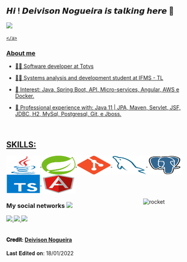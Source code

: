 <h2>𝙃𝙞 ! 𝘿𝙚𝙞𝙫𝙞𝙨𝙤𝙣 𝙉𝙤𝙜𝙪𝙚𝙞𝙧𝙖 𝙞𝙨 𝙩𝙖𝙡𝙠𝙞𝙣𝙜 𝙝𝙚𝙧𝙚 👋</h2>

<div style="display: inline_block">
    <a href="https://github.com/deivisonnogueira01">
        <img height="180em" src="https://github-readme-stats.vercel.app/api?username=Deivisonnogueira01&show_icons=true&theme=dark&include_all_commits=true&count_private=true"/>
      
    </a>
</div>    

<div>
  <h3>About me</h3>
  
  - 👨‍💻 Software developer at Totvs

  - 👨‍🎓 Systems analysis and development student at IFMS - TL

  - 🎯 Interest: Java, Spring Boot, API, Micro-services, Angular, AWS e Docker.
    
  - 📌 Professional experience with: Java 11 | JPA, Maven, Servlet, JSF, JDBC, H2, MySql, Postgresql, Git, e Jboss.
    
</div>


  
 
  <div style="display: inline_block" align="left"><br>
           <h2>SKILLS:</h2>
  <div>
    <img margin-right="20" align="center" alt="D-java" height="50" width="90" src="https://raw.githubusercontent.com/devicons/devicon/master/icons/java/java-original.svg"> 
    <img margin-right="20" align="center" alt="D-spring" height="50" width="90" src="https://raw.githubusercontent.com/devicons/devicon/master/icons/spring/spring-original.svg">
    <img margin-right="20" align="center" alt="D-git" height="50" width="90" src="https://raw.githubusercontent.com/devicons/devicon/master/icons/git/git-original.svg">
    <img margin-right="20" align="center" alt="D-mysql" height="50" width="90" src="https://raw.githubusercontent.com/devicons/devicon/master/icons/mysql/mysql-original.svg">
    <img margin-right="20" align="center" alt="D-postgresql" height="50" width="90" src="https://raw.githubusercontent.com/devicons/devicon/master/icons/postgresql/postgresql-original.svg">
    <img margin-right="20" align="center" alt="D-postgresql" height="50" width="90" src="https://raw.githubusercontent.com/devicons/devicon/master/icons/typescript/typescript-plain.svg">
    <img margin-right="20" align="center" alt="D-postgresql" height="50" width="90" src="https://raw.githubusercontent.com/devicons/devicon/master/icons/angularjs/angularjs-original.svg">
  </div>
    
 </div>
    
  
  <a><img align="right" alt="rocket" height="120" width="140" src="https://media.giphy.com/media/jfF6mIPumEzN9QW0kL/giphy.gif"></a>
  


    
    
<div>
  <h3>My social networks
    <a target="_blank">
    <img src="https://media.tenor.com/images/22f42c11b612b041b4038573dca18a2d/tenor.gif" height="25px" style="max-width:100%;">
  </a>
    </h3>
    <div>
      <a href="https://instagram.com/deivison_nogueira01" target="_blank">
        <img src="https://img.shields.io/badge/Instagram-E4405F?style=for-the-badge&logo=instagram&logoColor=white" target="_blank">
      </a>
      <a href="https://www.linkedin.com/in/deivison-nogueira/" target="_blank">
        <img src="https://img.shields.io/badge/LinkedIn-0077B5?style=for-the-badge&logo=linkedin&logoColor=white" target="_blank">
      </a>
      <a href="mailto:deivison.123nogueira@gmail.com" target="_blank">
        <img src="https://img.shields.io/badge/Gmail-D14836?style=for-the-badge&logo=gmail&logoColor=white" target="_blank">
      </a>
    </div>
</div>
    
    
 
  

<br>

<h4>𝐂𝐫𝐞𝐝𝐢𝐭: <a href="https://github.com/Deivisonnogueira01"> Deivison Nogueira</a></h4>
<p> 𝐋𝐚𝐬𝐭 𝐄𝐝𝐢𝐭𝐞𝐝 𝐨𝐧: 18/01/2022 </p>
  
<br/>
  

       

  
